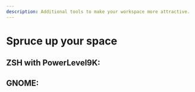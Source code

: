 ```yaml
---
description: Additional tools to make your workspace more attractive.
---
```


# Spruce up your space

## ZSH with PowerLevel9K:

## GNOME:

